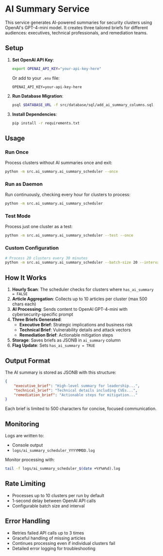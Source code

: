 # AI Summary Service

This service generates AI-powered summaries for security clusters using OpenAI's GPT-4-mini model. It creates three tailored briefs for different audiences: executives, technical professionals, and remediation teams.

## Setup

1. **Set OpenAI API Key**:
   ```bash
   export OPENAI_API_KEY="your-api-key-here"
   ```
   Or add to your `.env` file:
   ```
   OPENAI_API_KEY=your-api-key-here
   ```

2. **Run Database Migration**:
   ```bash
   psql $DATABASE_URL -f src/database/sql/add_ai_summary_columns.sql
   ```

3. **Install Dependencies**:
   ```bash
   pip install -r requirements.txt
   ```

## Usage

### Run Once
Process clusters without AI summaries once and exit:
```bash
python -m src.ai_summary.ai_summary_scheduler --once
```

### Run as Daemon
Run continuously, checking every hour for clusters to process:
```bash
python -m src.ai_summary.ai_summary_scheduler
```

### Test Mode
Process just one cluster as a test:
```bash
python -m src.ai_summary.ai_summary_scheduler --test --once
```

### Custom Configuration
```bash
# Process 20 clusters every 30 minutes
python -m src.ai_summary.ai_summary_scheduler --batch-size 20 --interval 1800
```

## How It Works

1. **Hourly Scan**: The scheduler checks for clusters where `has_ai_summary = FALSE`
2. **Article Aggregation**: Collects up to 10 articles per cluster (max 500 chars each)
3. **AI Processing**: Sends content to OpenAI GPT-4-mini with cybersecurity-specific prompt
4. **Three Briefs Generated**:
   - **Executive Brief**: Strategic implications and business risk
   - **Technical Brief**: Vulnerability details and attack vectors
   - **Remediation Brief**: Actionable mitigation steps
5. **Storage**: Saves briefs as JSONB in `ai_summary` column
6. **Flag Update**: Sets `has_ai_summary = TRUE`

## Output Format

The AI summary is stored as JSONB with this structure:
```json
{
    "executive_brief": "High-level summary for leadership...",
    "technical_brief": "Technical details including CVEs...",
    "remediation_brief": "Actionable steps for mitigation..."
}
```

Each brief is limited to 500 characters for concise, focused communication.

## Monitoring

Logs are written to:
- Console output
- `logs/ai_summary_scheduler_YYYYMMDD.log`

Monitor processing with:
```bash
tail -f logs/ai_summary_scheduler_$(date +%Y%m%d).log
```

## Rate Limiting

- Processes up to 10 clusters per run by default
- 1-second delay between OpenAI API calls
- Configurable batch size and interval

## Error Handling

- Retries failed API calls up to 3 times
- Graceful handling of missing articles
- Continues processing even if individual clusters fail
- Detailed error logging for troubleshooting